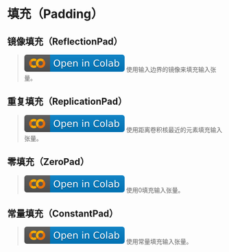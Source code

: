 # 填充（Padding）
## 镜像填充（ReflectionPad）
> [![](/imgs/colab-badge.svg)](https://colab.research.google.com/github/itmorn/AI.handbook/blob/main/DL/module/Padding/ReflectionPad.ipynb) 使用输入边界的镜像来填充输入张量。

## 重复填充（ReplicationPad）
> [![](/imgs/colab-badge.svg)](https://colab.research.google.com/github/itmorn/AI.handbook/blob/main/DL/module/Padding/ReplicationPad.ipynb) 使用距离卷积核最近的元素填充输入张量。

## 零填充（ZeroPad）
> [![](/imgs/colab-badge.svg)](https://colab.research.google.com/github/itmorn/AI.handbook/blob/main/DL/module/Padding/ZeroPad.ipynb) 使用0填充输入张量。

## 常量填充（ConstantPad）
> [![](/imgs/colab-badge.svg)](https://colab.research.google.com/github/itmorn/AI.handbook/blob/main/DL/module/Padding/ConstantPad.ipynb) 使用常量填充输入张量。


